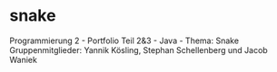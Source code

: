 # snake
Programmierung 2 - Portfolio Teil 2&amp;3 - Java - Thema: Snake
Gruppenmitglieder: Yannik Kösling, Stephan Schellenberg und Jacob Waniek
